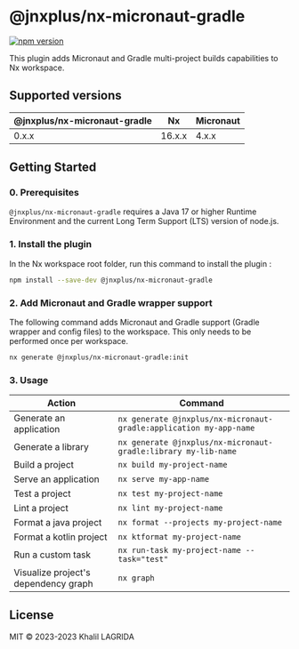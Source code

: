 # @jnxplus/nx-micronaut-gradle

[![npm version](https://badge.fury.io/js/@jnxplus%2Fnx-micronaut-gradle.svg)](https://badge.fury.io/js/@jnxplus%2Fnx-micronaut-gradle)

This plugin adds Micronaut and Gradle multi-project builds capabilities to Nx workspace.

## Supported versions

| @jnxplus/nx-micronaut-gradle | Nx     | Micronaut |
| ---------------------------- | ------ | --------- |
| 0.x.x                        | 16.x.x | 4.x.x     |

## Getting Started

### 0. Prerequisites

`@jnxplus/nx-micronaut-gradle` requires a Java 17 or higher Runtime Environment and the current Long Term Support (LTS) version of node.js.

### 1. Install the plugin

In the Nx workspace root folder, run this command to install the plugin :

```bash
npm install --save-dev @jnxplus/nx-micronaut-gradle
```

### 2. Add Micronaut and Gradle wrapper support

The following command adds Micronaut and Gradle support (Gradle wrapper and config files) to the workspace. This only needs to be performed once per workspace.

```bash
nx generate @jnxplus/nx-micronaut-gradle:init
```

### 3. Usage

| Action                               | Command                                                            |
| ------------------------------------ | ------------------------------------------------------------------ |
| Generate an application              | `nx generate @jnxplus/nx-micronaut-gradle:application my-app-name` |
| Generate a library                   | `nx generate @jnxplus/nx-micronaut-gradle:library my-lib-name`     |
| Build a project                      | `nx build my-project-name`                                         |
| Serve an application                 | `nx serve my-app-name`                                             |
| Test a project                       | `nx test my-project-name`                                          |
| Lint a project                       | `nx lint my-project-name`                                          |
| Format a java project                | `nx format --projects my-project-name`                             |
| Format a kotlin project              | `nx ktformat my-project-name`                                      |
| Run a custom task                    | `nx run-task my-project-name --task="test"`                        |
| Visualize project's dependency graph | `nx graph`                                                         |

## License

MIT © 2023-2023 Khalil LAGRIDA
